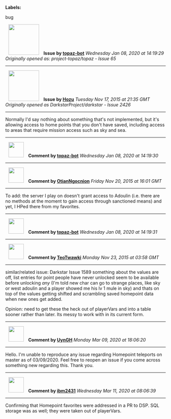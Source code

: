 **Labels:**

bug



<a href="https://github.com/topaz-bot"><img src="https://avatars3.githubusercontent.com/u/59651103?v=4" width="96" height="96" hspace="10"></img></a> **Issue by [topaz-bot](https://github.com/topaz-bot)**
_Wednesday Jan 08, 2020 at 14:19:29_
_Originally opened as: project-topaz/topaz - Issue 65_

----

<a href="https://github.com/Hozu"><img src="https://avatars3.githubusercontent.com/u/12777366?v=4"  width="96" height="96" hspace="10"></img></a> **Issue by [Hozu](https://github.com/Hozu)**
_Tuesday Nov 17, 2015 at 21:35 GMT_
_Originally opened as DarkstarProject/darkstar - Issue 2426_

----

Normally I'd say nothing about something that's not implemented, but it's allowing access to home points that you don't have saved, including access to areas that require mission access such as sky and sea.




----
<a href="https://github.com/topaz-bot"><img src="https://avatars3.githubusercontent.com/u/59651103?v=4" width="48" height="48" hspace="10"></img></a> **Comment by [topaz-bot](https://github.com/topaz-bot)**
_Wednesday Jan 08, 2020 at 14:19:30_

----

<a href="https://github.com/OtianNgocnion"><img src="https://avatars2.githubusercontent.com/u/14980726?v=4"  width="48" height="48" hspace="10"></img></a> **Comment by [OtianNgocnion](https://github.com/OtianNgocnion)**
_Friday Nov 20, 2015 at 16:01 GMT_

----

To add: the server I play on doesn't grant access to Adoulin (i.e. there are no methods at the moment to gain access through sanctioned means) and yet, I HPed there from my favorites. 




----
<a href="https://github.com/topaz-bot"><img src="https://avatars3.githubusercontent.com/u/59651103?v=4" width="48" height="48" hspace="10"></img></a> **Comment by [topaz-bot](https://github.com/topaz-bot)**
_Wednesday Jan 08, 2020 at 14:19:31_

----

<a href="https://github.com/TeoTwawki"><img src="https://avatars0.githubusercontent.com/u/6871475?v=4"  width="48" height="48" hspace="10"></img></a> **Comment by [TeoTwawki](https://github.com/TeoTwawki)**
_Monday Nov 23, 2015 at 03:58 GMT_

----

similar/related issue: Darkstar Issue 1589
something about the values are off, list entries for point people have never unlocked seem to be available before unlocking _any_ (I'm told new char can go to strange places, like sky or west adoulin and a player showed me his lv 1 mule in sky) and thats on top of the values getting shifted and scrambling saved homepoint data when new ones get added.

Opinion: need to get these the heck out of playerVars and into a table sooner rather than later. Its messy to work with in its current form.




----
<a href="https://github.com/UynGH"><img src="https://avatars2.githubusercontent.com/u/40763842?v=4" width="48" height="48" hspace="10"></img></a> **Comment by [UynGH](https://github.com/UynGH)**
_Monday Mar 09, 2020 at 18:06:20_

----

Hello. I'm unable to reproduce any issue regarding Homepoint teleports on master as of 03/09/2020. Feel free to reopen an issue if you come across something new regarding this. Thank you.


----
<a href="https://github.com/ibm2431"><img src="https://avatars3.githubusercontent.com/u/13112942?v=4" width="48" height="48" hspace="10"></img></a> **Comment by [ibm2431](https://github.com/ibm2431)**
_Wednesday Mar 11, 2020 at 08:06:39_

----

Confirming that Homepoint favorites were addressed in a PR to DSP. SQL storage was as well; they were taken out of playerVars.
